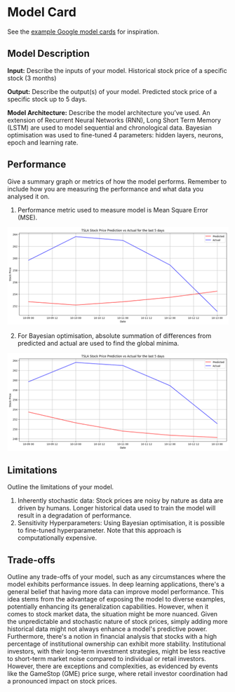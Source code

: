 # Model Card

See the [example Google model cards](https://modelcards.withgoogle.com/model-reports) for inspiration. 

## Model Description

**Input:** Describe the inputs of your model. Historical stock price of a specific stock (3 months)

**Output:** Describe the output(s) of your model. Predicted stock price of a specific stock up to 5 days.

**Model Architecture:** Describe the model architecture you’ve used. An extension of Recurrent Neural Networks (RNN), Long Short Term Memory (LSTM) are used to model sequential and chronological data. Bayesian optimisation was used to fine-tuned 4 parameters: hidden layers, neurons, epoch and learning rate.

## Performance

Give a summary graph or metrics of how the model performs. Remember to include how you are measuring the performance and what data you analysed it on. 

1. Performance metric used to measure model is Mean Square Error (MSE). 

![initial test performance](images/90days_initial_pytorch.png)

2. For Bayesian optimisation, absolute summation of differences from predicted and actual are used to find the global minima. 

![best trend pytorch](images/90days_best_trend_pytorch.png)

## Limitations

Outline the limitations of your model.
1.	Inherently stochastic data: Stock prices are noisy by nature as data are driven by humans. Longer historical data used to train the model will result in a degradation of performance.
2.	Sensitivity Hyperparameters: Using Bayesian optimisation, it is possible to fine-tuned hyperparameter. Note that this approach is computationally expensive.


## Trade-offs

Outline any trade-offs of your model, such as any circumstances where the model exhibits performance issues. In deep learning applications, there's a general belief that having more data can improve model performance. This idea stems from the advantage of exposing the model to diverse examples, potentially enhancing its generalization capabilities. However, when it comes to stock market data, the situation might be more nuanced. Given the unpredictable and stochastic nature of stock prices, simply adding more historical data might not always enhance a model's predictive power. 
Furthermore, there's a notion in financial analysis that stocks with a high percentage of institutional ownership can exhibit more stability. Institutional investors, with their long-term investment strategies, might be less reactive to short-term market noise compared to individual or retail investors. However, there are exceptions and complexities, as evidenced by events like the GameStop (GME) price surge, where retail investor coordination had a pronounced impact on stock prices. 
